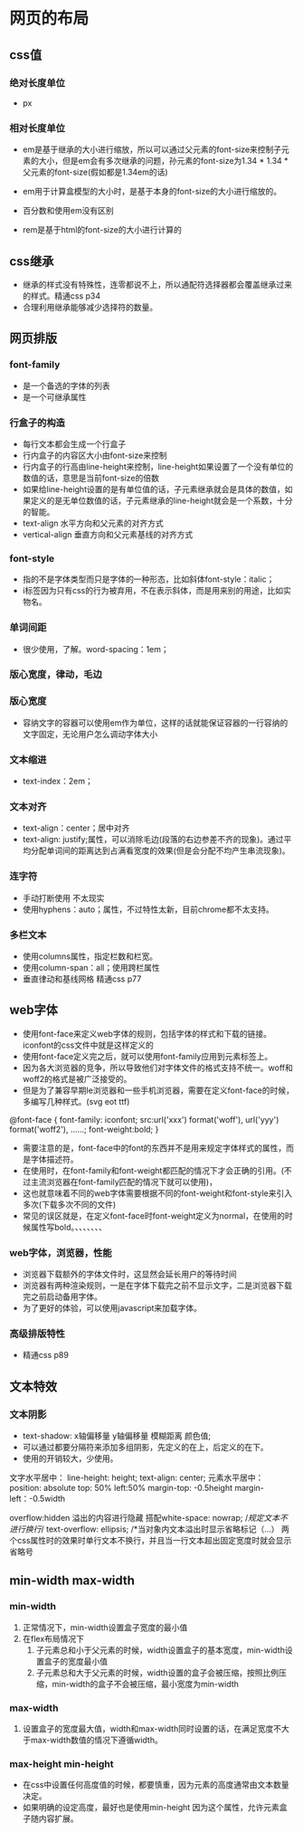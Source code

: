 # 网页的布局

## css值

### 绝对长度单位

* px

### 相对长度单位

* em是基于继承的大小进行缩放，所以可以通过父元素的font-size来控制子元素的大小，但是em会有多次继承的问题，孙元素的font-size为1.34 * 1.34 * 父元素的font-size(假如都是1.34em的话)
* em用于计算盒模型的大小时，是基于本身的font-size的大小进行缩放的。
* 百分数和使用em没有区别

* rem是基于html的font-size的大小进行计算的

## css继承

* 继承的样式没有特殊性，连零都说不上，所以通配符选择器都会覆盖继承过来的样式。精通css p34
* 合理利用继承能够减少选择符的数量。

## 网页排版

### font-family

* 是一个备选的字体的列表
* 是一个可继承属性

### 行盒子的构造

* 每行文本都会生成一个行盒子
* 行内盒子的内容区大小由font-size来控制
* 行内盒子的行高由line-height来控制，line-height如果设置了一个没有单位的数值的话，意思是当前font-size的倍数
* 如果给line-height设置的是有单位值的话，子元素继承就会是具体的数值，如果定义的是无单位数值的话，子元素继承的line-height就会是一个系数，十分的智能。
* text-align  水平方向和父元素的对齐方式
* vertical-align  垂直方向和父元素基线的对齐方式

### font-style

* 指的不是字体类型而只是字体的一种形态，比如斜体font-style：italic；
* i标签因为只有css的行为被弃用，不在表示斜体，而是用来别的用途，比如实物名。

### 单词间距

* 很少使用，了解。word-spacing：1em；

### 版心宽度，律动，毛边

### 版心宽度

* 容纳文字的容器可以使用em作为单位，这样的话就能保证容器的一行容纳的文字固定，无论用户怎么调动字体大小

### 文本缩进

* text-index：2em；

### 文本对齐

* text-align：center；居中对齐
* text-align: justify;属性，可以消除毛边(段落的右边参差不齐的现象)。通过平均分配单词间的距离达到占满看宽度的效果(但是会分配不均产生串流现象)。

### 连字符

* 手动打断使用&shy;  不太现实
* 使用hyphens：auto；属性，不过特性太新，目前chrome都不太支持。

### 多栏文本

* 使用columns属性，指定栏数和栏宽。
* 使用column-span：all；使用跨栏属性
* 垂直律动和基线网格 精通css p77

## web字体

* 使用font-face来定义web字体的规则，包括字体的样式和下载的链接。iconfont的css文件中就是这样定义的
* 使用font-face定义完之后，就可以使用font-family应用到元素标签上。
* 因为各大浏览器的竞争，所以导致他们对字体文件的格式支持不统一。woff和woff2的格式是被广泛接受的。
* 但是为了兼容早期Ie浏览器和一些手机浏览器，需要在定义font-face的时候，多编写几种样式。(svg eot ttf)
  
@font-face {
     font-family: iconfont;
     src:url('xxx') format('woff'),
          url('yyy') format('woff2'),
          ......;
     font-weight:bold;
}

* 需要注意的是，font-face中的font的东西并不是用来规定字体样式的属性，而是字体描述符。
* 在使用时，在font-family和font-weight都匹配的情况下才会正确的引用。(不过主流浏览器在font-family匹配的情况下就可以使用)，
* 这也就意味着不同的web字体需要根据不同的font-weight和font-style来引入多次(下载多次不同的文件)
* 常见的误区就是，在定义font-face时font-weight定义为normal，在使用的时候属性写bold。、、、、、、、

### web字体，浏览器，性能

* 浏览器下载额外的字体文件时，这显然会延长用户的等待时间
* 浏览器有两种渲染规则，一是在字体下载完之前不显示文字，二是浏览器下载完之前启动备用字体。
* 为了更好的体验，可以使用javascript来加载字体。

### 高级排版特性

* 精通css p89

## 文本特效

### 文本阴影

* text-shadow: x轴偏移量 y轴偏移量 模糊距离 颜色值;
* 可以通过都要分隔符来添加多组阴影，先定义的在上，后定义的在下。
* 使用的开销较大，少使用。

文字水平居中：
     line-height: height;
     text-align: center;
元素水平居中：
     position: absolute
     top: 50%
     left:50%
     margin-top: -0.5height
     margin-left：-0.5width

overflow:hidden 溢出的内容进行隐藏
搭配white-space: nowrap;	/*规定文本不进行换行*/
text-overflow: ellipsis;	/*当对象内文本溢出时显示省略标记（...）
两个css属性时的效果时单行文本不换行，并且当一行文本超出固定宽度时就会显示省略号

## min-width max-width

### min-width

1. 正常情况下，min-width设置盒子宽度的最小值
2. 在flex布局情况下
    1. 子元素总和小于父元素的时候，width设置盒子的基本宽度，min-width设置盒子的宽度最小值
    2. 子元素总和大于父元素的时候，width设置的盒子会被压缩，按照比例压缩，min-width的盒子不会被压缩，最小宽度为min-width

### max-width

1. 设置盒子的宽度最大值，width和max-width同时设置的话，在满足宽度不大于max-width数值的情况下遵循width。

### max-height min-height

* 在css中设置任何高度值的时候，都要慎重，因为元素的高度通常由文本数量决定。
* 如果明确的设定高度，最好也是使用min-height 因为这个属性，允许元素盒子随内容扩展。